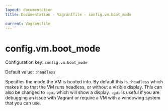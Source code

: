 ```yaml
---
layout: documentation
title: Documentation - Vagrantfile - config.vm.boot_mode

current: Vagrantfile
---
```

# config.vm.boot_mode

Configuration key: `config.vm.boot_mode`

Default value: `:headless`

Specifies the mode the VM is booted into. By default this is `:headless`
which makes it so that the VM runs headless, or without a visible display.
This can also be changed to `:gui` which will show a display. `:gui` is useful
if you are debugging an issue with Vagrant or require a VM with a
windowing system that you can use.
